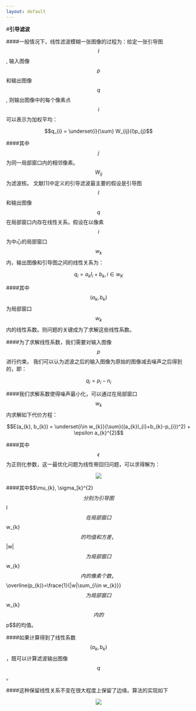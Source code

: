 ```yaml
---
layout: default
---
```

#**引导滤波**

####一般情况下，线性滤波模糊一张图像的过程为：给定一张引导图$$I$$, 输入图像$$p$$和输出图像$$q$$, 则输出图像中的每个像素点$$i$$可以表示为加权平均：

$$q_{i} = \underset{i}{\sum} W_{ij}(I)p_{j}$$

####其中$$j$$为同一局部窗口内的相邻像素。$$W_{ij}$$为滤波核。 文献[1]中定义的引导滤波最主要的假设是引导图$$I$$和输出图像$$q$$在局部窗口内存在线性关系。假设在以像素$$i$$为中心的局部窗口$$w_{k}$$内，输出图像和引导图之间的线性关系为：

$$q_{i} = a_{k}I_{i}+b_{k}, i \in w_{K}$$

####其中$$(a_{k}, b_{k})$$为局部窗口$$w_{k}$$内的线性系数。则问题的关键成为了求解这些线性系数。

####为了求解线性系数，我们需要对输入图像$$p$$进行约束。 我们可以认为滤波之后的输入图像为原始的图像减去噪声之后得到的，即：

$$q_{i} = p_{i} - n_{i}$$

####我们求解系数使得噪声最小化，可以通过在局部窗口$$w_{k}$$内求解如下代价方程：

$$E(a_{k}, b_{k}) = \underset{i\in w_{k}}{\sum}((a_{k}I_{i}+b_{k}-p_{i})^2) + \epsilon a_{k}^{2}$$

####其中$$\epsilon$$为正则化参数，这一最优化问题为线性脊回归问题，可以求得解为：

<div style="text-align: center">
<img src="../images/guid1.jpg">
</div>

####其中$$\mu_{k}, \sigma_[k}^{2}$$分别为引导图$$I$$在局部窗口$$w_{k}$$的均值和方差，$$\|w\|$$为局部窗口$$w_{k}$$内的像素个数， $$\overline(p_{k})=\frace{1}{\|w\|\sum_{i\in w_{k}}}$$为局部窗口$$w_{k}$$内的$$p$$的均值。

####如果计算得到了线性系数$$(a_{k}, b_{k})$$，既可以计算滤波输出图像$$q$$。

####这种保留线性关系不变在很大程度上保留了边缘。算法的实现如下

<div style="text-align: center">
<img src="../images/guid2.jpg">
</div>